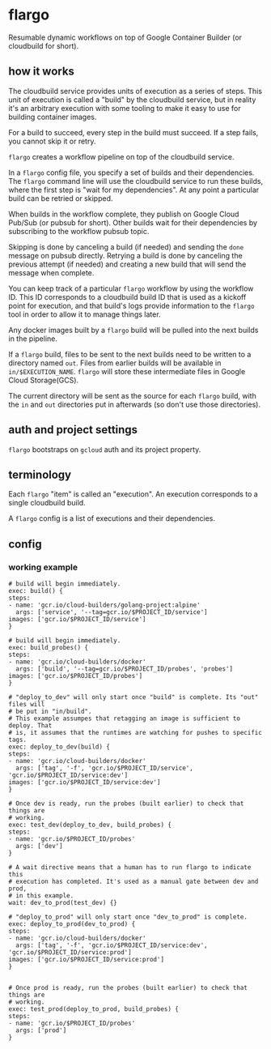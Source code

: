 # flargo

Resumable dynamic workflows on top of Google Container Builder (or cloudbuild for short).

## how it works

The cloudbuild service provides units of execution as a series of steps. This unit of execution is called a "build" by the cloudbuild service, but in reality it's an arbitrary execution with some tooling to make it easy to use for building container images.

For a build to succeed, every step in the build must succeed. If a step fails, you cannot skip it or retry.

`flargo` creates a workflow pipeline on top of the cloudbuild service.

In a `flargo` config file, you specify a set of builds and their dependencies. The `flargo` command line will use the cloudbuild service to run these builds, where the first step is "wait for my dependencies". At any point a particular build can be retried or skipped.

When builds in the workflow complete, they publish on Google Cloud Pub/Sub (or pubsub for short). Other builds wait for their dependencies by subscribing to the workflow pubsub topic.

Skipping is done by canceling a build (if needed) and sending the `done` message on pubsub directly. Retrying a build is done by canceling the previous attempt (if needed) and creating a new build that will send the message when complete.

You can keep track of a particular `flargo` workflow by using the workflow ID. This ID corresponds to a cloudbuild build ID that is used as a kickoff point for execution, and that build's logs provide information to the `flargo` tool in order to allow it to manage things later.

Any docker images built by a `flargo` build will be pulled into the next builds in the pipeline.

If a `flargo` build, files to be sent to the next builds need to be written to a directory named `out`. Files from earlier builds will be available in `in/$EXECUTION_NAME`. `flargo` will store these intermediate files in Google Cloud Storage(GCS).

The current directory will be sent as the source for each `flargo` build, with the `in` and `out` directories put in afterwards (so don't use those directories).

## auth and project settings

`flargo` bootstraps on `gcloud` auth and its project property.

## terminology

Each `flargo` "item" is called an "execution". An execution corresponds to a
single cloudbuild build.

A `flargo` config is a list of executions and their dependencies.

## config

### working example
```
# build will begin immediately.
exec: build() {
steps:
- name: 'gcr.io/cloud-builders/golang-project:alpine'
  args: ['service', '--tag=gcr.io/$PROJECT_ID/service']
images: ['gcr.io/$PROJECT_ID/service']
}

# build will begin immediately.
exec: build_probes() {
steps:
- name: 'gcr.io/cloud-builders/docker'
  args: ['build', '--tag=gcr.io/$PROJECT_ID/probes', 'probes']
images: ['gcr.io/$PROJECT_ID/probes']
}

# "deploy_to_dev" will only start once "build" is complete. Its "out" files will
# be put in "in/build".
# This example assumpes that retagging an image is sufficient to deploy. That
# is, it assumes that the runtimes are watching for pushes to specific tags.
exec: deploy_to_dev(build) {
steps:
- name: 'gcr.io/cloud-builders/docker'
  args: ['tag', '-f', 'gcr.io/$PROJECT_ID/service', 'gcr.io/$PROJECT_ID/service:dev']
images: ['gcr.io/$PROJECT_ID/service:dev']
}

# Once dev is ready, run the probes (built earlier) to check that things are
# working.
exec: test_dev(deploy_to_dev, build_probes) {
steps:
- name: 'gcr.io/$PROJECT_ID/probes'
  args: ['dev']
}

# A wait directive means that a human has to run flargo to indicate this
# execution has completed. It's used as a manual gate between dev and prod,
# in this example.
wait: dev_to_prod(test_dev) {}

# "deploy_to_prod" will only start once "dev_to_prod" is complete.
exec: deploy_to_prod(dev_to_prod) {
steps:
- name: 'gcr.io/cloud-builders/docker'
  args: ['tag', '-f', 'gcr.io/$PROJECT_ID/service:dev', 'gcr.io/$PROJECT_ID/service:prod']
images: ['gcr.io/$PROJECT_ID/service:prod']
}


# Once prod is ready, run the probes (built earlier) to check that things are
# working.
exec: test_prod(deploy_to_prod, build_probes) {
steps:
- name: 'gcr.io/$PROJECT_ID/probes'
  args: ['prod']
}
```
